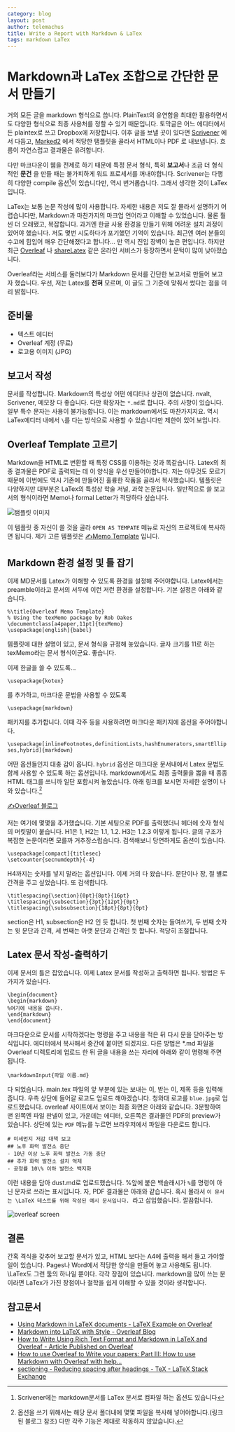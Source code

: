 ```yaml
--- 
category: blog
layout: post
author: telemachus
title: Write a Report with Markdown & LaTex
tags: markdown LaTex
--- 
```




# Markdown과 LaTex 조합으로 간단한 문서 만들기

거의 모든 글을 markdown 형식으로 씁니다. PlainText의 유연함을 최대한 활용하면서도 다양한 형식으로 최종 사용처를 정할 수 있기 때문입니다. 토막글은 어느 에디터에서든 plaintex로 쓰고 Dropbox에 저장합니다. 이후 글을 보낼 곳이 있다면 [Scrivener](https://www.literatureandlatte.com/scrivener.php) 에서 다듬고, [Marked2](http://marked2app.com) 에서 적당한 탬플릿을 골라서 HTML이나 PDF 로 내보냅니다. 흐름이 자연스럽고 결과물은 유려합니다.

다만 마크다운이 웹을 전제로 하기 때문에 특정 문서 형식, 특히 **보고서**나 조금 더 형식적인 **문건** 을 만들 때는 불가피하게 워드 프로세서를 꺼내야합니다. Scrivener는 다행히 다양한 compile 옵션[^1]이 있습니다만, 역시 번거롭습니다. 그래서 생각한 것이 LaTex입니다.

LaTex는 보통 논문 작성에 많이 사용합니다. 자세한 내용은 저도 잘 몰라서 설명하기 어렵습니다만, Markdown과 마찬가지의 마크업 언어라고 이해할 수 있었습니다. 물론 훨씬 더 오래됐고, 복잡합니다. 과거엔 한글 사용 환경을 만들기 위해 어려운 설치 과정이 있어야 했습니다. 저도 몇번 시도하다가 포기했던 기억이 있습니다. 최근엔 여러 분들의 수고에 힘입어 매우 간단해졌다고 합니다… 만 역시 진입 장벽이 높은 편입니다. 하지만 최근 [Overleaf](http://overleaf.com) 나 [shareLatex](http://sharelatex.com) 같은 온라인 서비스가 등장하면서 문턱이 많이 낮아졌습니다.

Overleaf라는 서비스를 둘러보다가 Markdown 문서를 간단한 보고서로 만들어 보고자 했습니다. 
우선, 저는 Latex를 **전혀** 모르며, 이 글도 그 기준에 맞춰서 썼다는 점을 미리 밝힙니다.

## 준비물
- 텍스트 에디터
- Overleaf 계정 (무료)
- 로고용 이미지 (JPG)


## 보고서 작성

문서를 작성합니다. Markdown의 특성상 어떤 에디터나 상관이 없습니다. nvalt, Scrivener, 메모장 다 좋습니다. 다만 확장자는 `*.md`로 합니다. 주의 사항이 있습니다. 일부 특수 문자는 사용이 불가능합니다. 이는 markdown에서도 마찬가지지요. 역시 LaTex에디터 내에서 `\`를 다는 방식으로 사용할 수 있습니다만 제한이 있어 보입니다. 


## Overleaf Template 고르기
Markdown을 HTML로 변환할 때 특정 CSS를 이용하는 것과 똑같습니다. Latex의 최종 결과물은 PDF로 출력되는 데 이 양식을 우선 만들어야합니다. 저는 아무것도 모르기 때문에 이번에도 역시 기존에 만들어진 훌륭한 작품을 골라서 복사했습니다. 템플릿은 다양하지만 대부분은 LaTex의 특성상 학술 저널, 과학 논문입니다. 일반적으로 쓸 보고서의 형식이라면 Memo나 formal Letter가 적당하다 싶습니다. 

![탬플릿 이미지](http://telemachus.d.pr/vYL8L+)

이 템플릿 중 자신이 쓸 것을 골라 `OPEN AS TEMPATE` 메뉴로 자신의 프로젝트에 복사하면 됩니다. 제가 고른 템플릿은 [✍Memo Template](https://www.overleaf.com/latex/templates/memo-template/xfgfwnxzcgkf#.WRpS5lKB2Rs) 입니다.



## Markdown 환경 설정 및 틀 잡기
이제 MD문서를 Latex가 이해할 수 있도록 환경을 설정해 주어야합니다. Latex에서는 preamble이라고 문서의 서두에 이런 저런 환경을 설정합니다. 기본 설정은 아래와 같습니다. 

`%\title{Overleaf Memo Template}`  
`% Using the texMemo package by Rob Oakes`  
`\documentclass[a4paper,11pt]{texMemo}`  
`\usepackage[english]{babel}`  

템플릿에 대한 설명이 있고, 문서 형식을 규정해 놓았습니다. 글자 크기를 11로 하는 texMemo라는 문서 형식이군요. 좋습니다.  

이제 한글을 쓸 수 있도록…

`\usepackage{kotex}`  

를 추가하고, 마크다운 문법을 사용할 수 있도록  

`\usepackage{markdown}`  

패키지를 추가합니다. 이때 각주 등을 사용하려면 마크다운 패키지에 옵션을 주어야합니다. 

`\usepackage[inlineFootnotes,definitionLists,hashEnumerators,smartEllipses,hybrid]{markdown}`  

어떤 옵션들인지 대충 감이 옵니다. `hybrid` 옵션은 마크다운 문서내에서 Latex 문법도 함께 사용할 수 있도록 하는 옵션입니다. markdown에서도 최종 출력물을 뽑을 때 종종 HTML 태그를 쓰니까 일단 포함시켜 놓았습니다.  아래 링크를 보시면 자세한 설명이 나와 있습니다.[^2]


[✍Overleaf 블로그](https://www.overleaf.com/blog/501-markdown-into-latex-with-style#.WRljF1KB2Rs)

저는 여기에 몇몇을 추가했습니다. 기본 세팅으로 PDF를 출력했더니 헤더에 숫자 형식의 머릿말이 붙습니다. H1은 1, H2는 1.1, 1.2. H3는 1.2.3 이렇게 됩니다.  글의 구조가 복잡한 논문이라면 모를까 거추장스럽습니다. 검색해보니 당연하게도 옵션이 있습니다. 

`\usepackage[compact]{titlesec}`  
`\setcounter{secnumdepth}{-4}`  

H4까지는 숫자를 넣지 말라는 옵션입니다. 이제 거의 다 왔습니다. 문단이나 장, 절 별로 간격을 주고 싶었습니다.  또 검색합니다. 

`\titlespacing{\section}{0pt}{8pt}{16pt}`  
`\titlespacing{\subsection}{3pt}{12pt}{0pt}`  
`\titlespacing{\subsubsection}{18pt}{8pt}{0pt}`  

section은 H1, subsection은 H2 인 듯 합니다. 첫 번째 숫자는 들여쓰기, 두 번째 숫자는 윗 문단과 간격, 세 번째는 아랫 문단과 간격인 듯 합니다. 적당히 조절합니다. 


## Latex 문서 작성-출력하기
이제 문서의 틀은 잡았습니다. 이제 Latex 문서를 작성하고 출력하면 됩니다. 방법은 두 가지가 있습니다. 

`\begin{document}`  
`\begin{markdown}`  
`%여기에 내용을 씁니다.`  
`\end{markdown}`  
`\end{document}`  

마크다운으로 문서를 시작하겠다는 명령을 주고 내용을 적은 뒤 다시 문을 닫아주는 방식입니다. 에디터에서 복사해서 중간에 붙이면 되겠지요. 다른 방법은 *.md 파일을 Overleaf 디렉토리에 업로드 한 뒤 글을 내용을 쓰는 자리에 아래와 같이 명령해 주면 됩니다. 

`\markdownInput{파일 이름.md}`

다 되었습니다. main.tex 파일의 앞 부분에 있는 보내는 이, 받는 이, 제목 등을 입력해 줍니다. 우측 상단에 들어갈 로고도 업로드 해야겠습니다. 청와대 로고를 `blue.jpg`로 업로드했습니다.  overleaf 사이트에서 보이는 최종 화면은 아래와 같습니다. 3분할하여 맨 왼쪽엔 파일 판넬이 있고, 가운데는 에디터, 오른쪽은 결과물인 PDF의 preview가 있습니다.  상단에 있는 `PDF` 메뉴를 누르면 브라우저에서 파일을 다운로드 합니다. 

`# 미세먼지 저감 대책 보고`  
`## 노후 화력 발전소 중단`  
`- 10년 이상 노후 화력 발전소 가동 중단`  
`## 추가 화력 발전소 설치 억제`  
`- 공정률 10\% 이하 발전소 백지화`  

이런 내용을 담아 dust.md로 업로드했습니다. %앞에 붙은 백슬래시가 `%`를 명령이 아닌 문자로 쓰라는 표시입니다. 자, PDF 결과물은 아래와 같습니다. 혹시 몰라서 `이 문서는 \LaTeX 테스트를 위해 작성된 예시 문서입니다. `라고 삽입했습니다. 깔끔합니다. 

![overleaf screen](http://telemachus.d.pr/sscz4+)

## 결론  

간혹 격식을 갖추어 보고할 문서가 있고, HTML 보다는 A4에 출력을 해서 들고 가야할 일이 있습니다. Pages나 Word에서 적당한 양식을 만들어 놓고 사용해도 됩니다. \LaTex도 그런 툴의 하나일 뿐이다. 각각 장점이 있습니다. markdown을 많이 쓰는 분이라면 LaTex가 가진 장점이나 철학을 쉽게 이해할 수 있을 것이라 생각합니다.

## 참고문서
- [Using Markdown in LaTeX documents - LaTeX Example on Overleaf](https://www.overleaf.com/latex/examples/using-markdown-in-latex-documents/whdrnpcpnwrm#.WRpUDFKB2Rs)
- [Markdown into LaTeX with Style - Overleaf Blog](https://www.overleaf.com/blog/501-markdown-into-latex-with-style#.WRpUGVKB2Rs)
- [How to Write Using Rich Text Format and Markdown in LaTeX and Overleaf - Article Published on Overleaf](https://www.overleaf.com/articles/how-to-write-using-rich-text-format-and-markdown-in-latex-and-overleaf/dbqrxvftzskw#.WRpUIFKB2Rs)
- [How to use Overleaf to Write your papers: Part III: How to use Markdown with Overleaf with help…](https://medium.com/thoughts-philosophy-writing/how-to-use-overleaf-to-write-your-papers-part-iii-how-to-use-markdown-with-overleaf-with-help-80f1e27a65a)
- [sectioning - Reducing spacing after headings - TeX - LaTeX Stack Exchange](https://tex.stackexchange.com/questions/53338/reducing-spacing-after-headings)



[^1]: Scrivener에는 markdown문서를 LaTex 문서로 컴파일 하는 옵션도 있습니다
[^2]: 옵션을 쓰기 위해서는 해당 문서 폴더내에 몇몇 파일을 복사해 넣어야합니다.(링크된 블로그 참조) 다만 각주 기능은 제대로 작동하지 않았습니다. 
